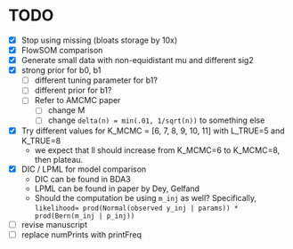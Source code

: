 # TODO
- [x] Stop using missing (bloats storage by 10x)
- [x] FlowSOM comparison
- [x] Generate small data with non-equidistant mu and different sig2
- [x] strong prior for b0, b1
    - [ ] different tuning parameter for b1?
    - [ ] different prior for b1?
    - [ ] Refer to AMCMC paper
        - [ ] change M
        - [ ] change `delta(n) = min(.01, 1/sqrt(n))` to something else
- [x] Try different values for K_MCMC = [6, 7, 8, 9, 10, 11] with L_TRUE=5 and K_TRUE=8
    - we expect that ll should increase from K_MCMC=6 to K_MCMC=8, then plateau.
- [x] DIC / LPML for model comparison
    - DIC can be found in BDA3
    - LPML can be found in paper by Dey, Gelfand
    - Should the computation be using `m_inj` as well? Specifically,
      `likelihood= prod(Normal(observed y_inj | params)) * prod(Bern(m_inj | p_inj))`
- [ ] revise manuscript
- [ ] replace numPrints with printFreq
